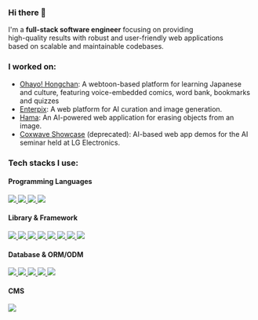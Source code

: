 ### Hi there 👋

I'm a **full-stack software engineer** focusing on providing<br />
high-quality results with robust and user-friendly web applications<br />
based on scalable and maintainable codebases.

### I worked on:
- [Ohayo! Hongchan](https://www.hongchan-nihongo.com/en): A webtoon-based platform for learning Japanese and culture, featuring voice-embedded comics, word bank, bookmarks and quizzes
- [Enterpix](https://www.enterpix.app/): A web platform for AI curation and image generation.
- [Hama](https://www.hama.app/): An AI-powered web application for erasing objects from an image.
- [Coxwave Showcase](https://showcase.coxwave.app/) (deprecated): AI-based web app demos for the AI seminar held at LG Electronics.

### Tech stacks I use:

#### Programming Languages
<a href="https://www.typescriptlang.org/" target="_blank">
  <img src="https://img.shields.io/badge/TypeScript-3178C6?style=for-the-badge&logo=TypeScript&logoColor=ffffff"/>
</a>
<a href="https://developer.mozilla.org/en-US/docs/Web/JavaScript" target="_blank">
  <img src="https://img.shields.io/badge/JavaScript-F7DF1E?style=for-the-badge&logo=JavaScript&logoColor=333333"/>
</a>
<a href="https://developer.mozilla.org/en-US/docs/Web/HTML" target="_blank">
  <img src="https://img.shields.io/badge/HTML5-E34F26?style=for-the-badge&logo=HTML5&logoColor=ffffff"/>
</a>
<a href="https://developer.mozilla.org/en-US/docs/Web/CSS" target="_blank">
  <img src="https://img.shields.io/badge/CSS3-1572B6?style=for-the-badge&logo=CSS3&logoColor=ffffff"/>
</a>

#### Library & Framework
<a href="https://react.dev/" target="_blank">
  <img src="https://img.shields.io/badge/React-61DAFB?style=for-the-badge&logo=React&logoColor=333333"/>
</a>
<a href="https://nextjs.org/" target="_blank">
  <img src="https://img.shields.io/badge/Next.js-000000?style=for-the-badge&logo=Next.js&logoColor=ffffff"/>
</a>
<a href="https://tailwindcss.com/" target="_blank">
  <img src="https://img.shields.io/badge/Tailwind%20CSS-06B6D4?style=for-the-badge&logo=Tailwind%20CSS&logoColor=ffffff"/>
</a>
<a href="https://nodejs.org/en" target="_blank">
  <img src="https://img.shields.io/badge/Node.js-43853D?style=for-the-badge&logo=node.js&logoColor=white"/>
</a>
<a href="https://expressjs.com/" target="_blank">
  <img src="https://img.shields.io/badge/Express-000000?style=for-the-badge&logo=express&logoColor=ffffff"/>
</a>
<a href="https://jestjs.io/" target="_blank">
  <img src="https://img.shields.io/badge/Jest-C21325?style=for-the-badge&logo=jest&logoColor=ffffff"/>
</a>
<a href="https://testing-library.com/" target="_blank">
  <img src="https://img.shields.io/badge/Testing%20Library-E33332?style=for-the-badge&logo=Testing%20Library&logoColor=ffffff"/>
</a>
<a href="https://www.cypress.io/" target="_blank">
  <img src="https://img.shields.io/badge/Cypress-69D3A7?style=for-the-badge&logo=Cypress&logoColor=ffffff"/>
</a>

#### Database & ORM/ODM
<a href="https://www.mongodb.com/" target="_blank">
  <img src="https://img.shields.io/badge/MongoDB-47A248?style=for-the-badge&logo=MongoDB&logoColor=ffffff"/>
</a>
<a href="https://mongoosejs.com/" target="_blank">
  <img src="https://img.shields.io/badge/Mongoose-880000?style=for-the-badge&logo=Mongoose&logoColor=ffffff"/>
</a>
<a href="https://www.mysql.com/" target="_blank">
  <img src="https://img.shields.io/badge/MySQL-4479A1?style=for-the-badge&logo=MySQL&logoColor=ffffff"/>
</a>
<a href="https://sequelize.org/" target="_blank">
  <img src="https://img.shields.io/badge/Sequelize-52B0E7?style=for-the-badge&logo=Sequelize&logoColor=ffffff"/>
</a>
<a href="https://www.prisma.io/" target="_blank">
  <img src="https://img.shields.io/badge/Prisma-2D3748?style=for-the-badge&logo=Prisma&logoColor=ffffff"/>
</a>

#### CMS
<a href="https://www.sanity.io/" target="_blank">
  <img src="https://img.shields.io/badge/Sanity-F03E2F?style=for-the-badge&logo=Sanity&logoColor=ffffff"/>
</a>
<!-- <br />
<br />
<p>
  <a href="https://github.com/ysyoo11">
    <img align="center" src="https://github-readme-stats.vercel.app/api/top-langs/?username=ysyoo11&layout=compact&show_icons=true" />
  </a>
</p> -->
